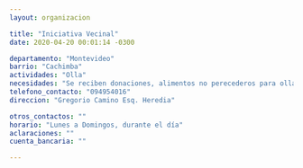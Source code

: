 ```yaml
---
layout: organizacion

title: "Iniciativa Vecinal"
date: 2020-04-20 00:01:14 -0300

departamento: "Montevideo"
barrio: "Cachimba"
actividades: "Olla"
necesidades: "Se reciben donaciones, alimentos no perecederos para olla popular"
telefono_contacto: "094954016"
direccion: "Gregorio Camino Esq. Heredia"

otros_contactos: ""
horario: "Lunes a Domingos, durante el día"
aclaraciones: ""
cuenta_bancaria: ""

---
```

